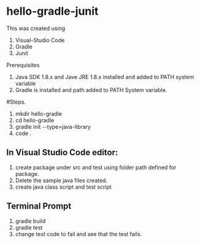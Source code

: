 # hello-gradle-junit
This was created using 
1. Visual-Studio Code
2. Gradle
3. Junit

Prerequisites
1. Java SDK 1.8.x and Jave JRE 1.8.x installed and added to PATH system variable
2. Gradle is installed and path added to PATH System variable.


#Steps.

1. mkdir hello-gradle
2. cd hello-gradle
3. gradle init --type=java-library
4. code .

## In Visual Studio Code editor:

1. create package under src and test using folder path defined for package.
2. Delete the sample java files created.
3. create java class script and test script

## Terminal Prompt
1. gradle build
2. gradle test
3. change test code to fail and see that the test fails.


